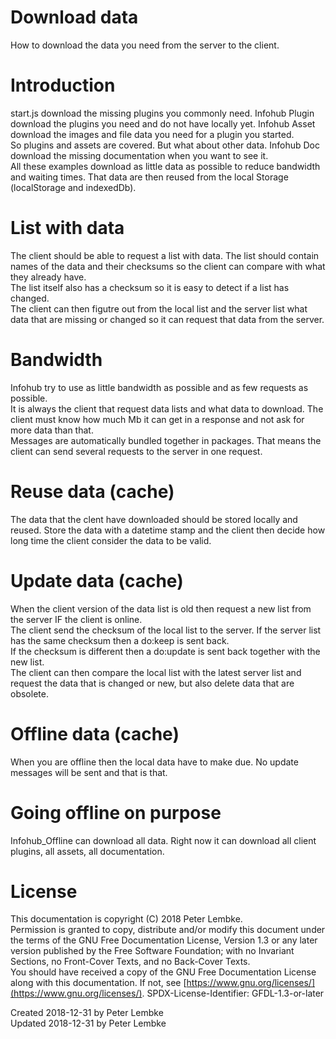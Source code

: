 # Download data
How to download the data you need from the server to the client.  

# Introduction
start.js download the missing plugins you commonly need. Infohub Plugin download the plugins you need and do not have locally yet. Infohub Asset download the images and file data you need for a plugin you started.  
So plugins and assets are covered. But what about other data. Infohub Doc download the missing documentation when you want to see it.  
All these examples download as little data as possible to reduce bandwidth and waiting times. That data are then reused from the local Storage (localStorage and indexedDb).  

# List with data
The client should be able to request a list with data. The list should contain names of the data and their checksums so the client can compare with what they already have.  
The list itself also has a checksum so it is easy to detect if a list has changed.  
The client can then figutre out from the local list and the server list what data that are missing or changed so it can request that data from the server.  

# Bandwidth
Infohub try to use as little bandwidth as possible and as few requests as possible.  
It is always the client that request data lists and what data to download. The client must know how much Mb it can get in a response and not ask for more data than that.  
Messages are automatically bundled together in packages. That means the client can send several requests to the server in one request.  

# Reuse data (cache)
The data that the clent have downloaded should be stored locally and reused. Store the data with a datetime stamp and the client then decide how long time the client consider the data to be valid.  

# Update data (cache)
When the client version of the data list is old then request a new list from the server IF the client is online.  
The client send the checksum of the local list to the server. If the server list has the same checksum then a do:keep is sent back.  
If the checksum is different then a do:update is sent back together with the new list.  
The client can then compare the local list with the latest server list and request the data that is changed or new, but also delete data that are obsolete.  

# Offline data (cache)
When you are offline then the local data have to make due. No update messages will be sent and that is that.  

# Going offline on purpose
Infohub_Offline can download all data. Right now it can download all client plugins, all assets, all documentation.  

# License
This documentation is copyright (C) 2018 Peter Lembke.  
Permission is granted to copy, distribute and/or modify this document under the terms of the GNU Free Documentation License, Version 1.3 or any later version published by the Free Software Foundation; with no Invariant Sections, no Front-Cover Texts, and no Back-Cover Texts.  
You should have received a copy of the GNU Free Documentation License along with this documentation. If not, see [https://www.gnu.org/licenses/](https://www.gnu.org/licenses/).  SPDX-License-Identifier: GFDL-1.3-or-later  

Created 2018-12-31 by Peter Lembke  
Updated 2018-12-31 by Peter Lembke  

